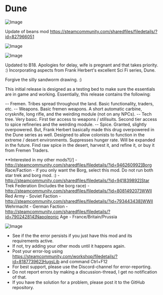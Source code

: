 # Dune

![Image](https://i.imgur.com/buuPQel.png)

Update of beans mod
https://steamcommunity.com/sharedfiles/filedetails/?id=827966051

![Image](https://i.imgur.com/pufA0kM.png)

	
![Image](https://i.imgur.com/Z4GOv8H.png)


Updated to B18. Apologies for delay, wife is pregnant and that takes priority. :)
Incorporating aspects from Frank Herbert&apos;s excellent Sci Fi series, Dune.

Forgive the silly sandworm drawing. :)

This initial release is designed as a testing bed to make sure the essentials are in game and working. Essentially, this release contains the following:

-- Fremen. Tribes spread throughout the land. Basic functionality, traders, etc.
-- Weapons. Basic fremen weapons. A short automatic carbine, crysknife, long rifle, and the weirding module (not on any NPCs).
-- Tech tree. Very basic. First tier access to weapons / stillsuits. Second tier access to spice refineries and the weirding module.
-- Spice. Granted, slightly overpowered. But, Frank Herbert basically made this drug overpowered in the Dune series as well. Designed to allow colonists to function in the extreme / desert environments. Suppresses hunger rate. Will be expanded in the future. Find raw spice in the desert, harvest it, and refine it, or buy it from Fremen Traders.


**Interested in my other mods?[/]
-http://steamcommunity.com/sharedfiles/filedetails/?id=946260992]Borg Race/Faction - if you only want the Borg, select this mod. Do not run both star trek and borg mod. :)
-http://steamcommunity.com/sharedfiles/filedetails/?id=941839892]Star Trek Federation (Includes the borg race)
-http://steamcommunity.com/sharedfiles/filedetails/?id=808149207]WWII Red Army - Soviet Faction
-http://steamcommunity.com/sharedfiles/filedetails/?id=793443438]WWII Wehrmacht - German Faction
-http://steamcommunity.com/sharedfiles/filedetails/?id=790242814]Napoleonic Age - France/Britain/Prussia

![Image](https://i.imgur.com/PwoNOj4.png)



-  See if the the error persists if you just have this mod and its requirements active.
-  If not, try adding your other mods until it happens again.
-  Post your error-log using https://steamcommunity.com/workshop/filedetails/?id=818773962]HugsLib and command Ctrl+F12
-  For best support, please use the Discord-channel for error-reporting.
-  Do not report errors by making a discussion-thread, I get no notification of that.
-  If you have the solution for a problem, please post it to the GitHub repository.




